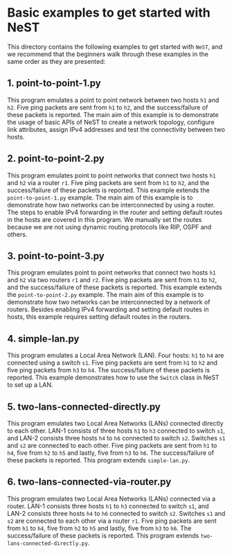 # Basic examples to get started with NeST

This directory contains the following examples to get started with `NeST`,
and we recommend that the beginners walk through these examples in the same
order as they are presented:

## 1. point-to-point-1.py
This program emulates a point to point network between two hosts `h1` and
`h2`. Five ping packets are sent from `h1` to `h2`, and the success/failure
of these packets is reported. The main aim of this example is to demonstrate
the usage of basic APIs of NeST to create a network topology, configure link
attributes, assign IPv4 addresses and test the connectivity between two hosts.

<!-- The below snippet will render example code in docs website -->
<!-- #DOCS_INCLUDE: point-to-point-1.py -->

## 2. point-to-point-2.py
This program emulates point to point networks that connect two hosts `h1`
and `h2` via a router `r1`. Five ping packets are sent from `h1` to `h2`, and
the success/failure of these packets is reported. This example extends the
`point-to-point-1.py` example. The main aim of this example is to demonstrate
how two networks can be interconnected by using a router. The steps to enable
IPv4 forwarding in the router and setting default routes in the hosts are
covered in this program. We manually set the routes because we are not using
dynamic routing protocols like RIP, OSPF and others.

<!-- The below snippet will render example code in docs website -->
<!-- #DOCS_INCLUDE: point-to-point-2.py -->

## 3. point-to-point-3.py
This program emulates point to point networks that connect two hosts `h1`
and `h2` via two routers `r1` and `r2`. Five ping packets are sent from `h1`
to `h2`, and the success/failure of these packets is reported. This example
extends the `point-to-point-2.py` example. The main aim of this example is
to demonstrate how two networks can be interconnected by a network of routers.
Besides enabling IPv4 forwarding and setting default routes in hosts, this
example requires setting default routes in the routers.

<!-- The below snippet will render example code in docs website -->
<!-- #DOCS_INCLUDE: point-to-point-3.py -->

## 4. simple-lan.py
This program emulates a Local Area Network (LAN). Four hosts: `h1` to `h4`
are connected using a switch `s1`. Five ping packets are sent from `h1` to `h2`
and five ping packets from `h3` to `h4`. The success/failure of these packets
is reported. This example demonstrates how to use the `Switch` class in NeST to
set up a LAN.

<!-- The below snippet will render example code in docs website -->
<!-- #DOCS_INCLUDE: simple-lan.py -->

## 5. two-lans-connected-directly.py
This program emulates two Local Area Networks (LANs) connected directly to
each other. LAN-1 consists of three hosts `h1` to `h3` connected to switch
`s1`, and LAN-2 consists three hosts `h4` to `h6` connected to switch `s2`.
Switches `s1` and `s2` are connected to each other. Five ping packets are sent
from `h1` to `h4`, five from `h2` to `h5` and lastly, five from `h3` to `h6`.
The success/failure of these packets is reported. This program extends
`simple-lan.py`.

<!-- The below snippet will render example code in docs website -->
<!-- #DOCS_INCLUDE: two-lans-connected-directly.py -->

## 6. two-lans-connected-via-router.py
This program emulates two Local Area Networks (LANs) connected via a router.
LAN-1 consists three hosts `h1` to `h3` connected to switch `s1`, and
LAN-2 consists three hosts `h4` to `h6` connected to switch `s2`. Switches
`s1` and `s2` are connected to each other via a router `r1`. Five ping
packets are sent from `h1` to `h4`, five from `h2` to `h5` and lastly, five
from `h3` to `h6`. The success/failure of these packets is reported. This
program extends `two-lans-connected-directly.py`.

<!-- The below snippet will render example code in docs website -->
<!-- #DOCS_INCLUDE: two-lans-connected-via-router.py -->
